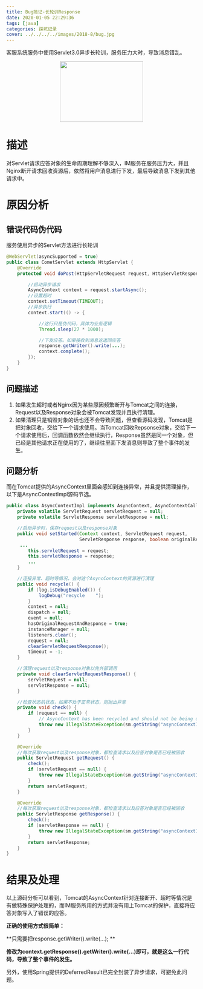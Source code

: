 ```yaml
---
title: Bug简记-长轮训Response
date: 2020-01-05 22:29:36
tags: [java]
categories: 踩坑记录
cover: ../../../../images/2018-8/bug.jpg
---
```


客服系统服务中使用Servlet3.0异步长轮训，服务压力大时，导致消息错乱。

<div align=center><img width="220" height="160" src="../../../../images/2018-8/bug.jpg" algin="center"/></div><!-- more -->

# 描述

对Servlet请求应答对象的生命周期理解不够深入，IM服务在服务压力大，并且Nginx断开请求回收资源后，依然将用户消息进行下发，最后导致消息下发到其他请求中。

# 原因分析

## 错误代码伪代码

服务使用异步的Servlet方法进行长轮训

```java
@WebServlet(asyncSupported = true)
public class CometServlet extends HttpServlet {
    @Override
    protected void doPost(HttpServletRequest request, HttpServletResponse response) throws ServletException, IOException {

        //启动异步请求
        AsyncContext context = request.startAsync();
        //设置超时
        context.setTimeout(TIMEOUT);
        //异步执行
        context.start(() -> {

            //这行只是伪代码，具体为业务逻辑
            Thread.sleep(27 * 1000);

            //下发应答。如果接收到消息这返回应答
            response.getWriter().write(...);
            context.complete();
        });
    }
}
```

## 问题描述

1. 如果发生超时或者Nginx因为某些原因频繁断开与Tomcat之间的连接，Request以及Response对象会被Tomcat发现并且执行清理。
2. 如果清理只是销毁对象的话也还不会导致问题，但查看源码发现，Tomcat是把对象回收，交给下一个请求使用。当Tomcat回收Repsonse对象，交给下一个请求使用后，回调函数依然会继续执行，Response虽然是同一个对象，但已经是其他请求正在使用的了，继续往里面下发消息则导致了整个事件的发生。

## 问题分析

而在Tomcat提供的AsyncContext里面会感知到连接异常，并且提供清理操作，以下是AsyncContextImpl源码节选。

```java
public class AsyncContextImpl implements AsyncContext, AsyncContextCallback {
    private volatile ServletRequest servletRequest = null;
    private volatile ServletResponse servletResponse = null;

    //启动异步时，保存request以及response对象
    public void setStarted(Context context, ServletRequest request,
                           ServletResponse response, boolean originalRequestResponse) {
     ...
        this.servletRequest = request;
        this.servletResponse = response;
        ...
    }

    //连接异常、超时等情况，会对这个AsyncContext的资源进行清理
    public void recycle() {
        if (log.isDebugEnabled()) {
            logDebug("recycle    ");
        }
        context = null;
        dispatch = null;
        event = null;
        hasOriginalRequestAndResponse = true;
        instanceManager = null;
        listeners.clear();
        request = null;
        clearServletRequestResponse();
        timeout = -1;
    }

    //清理request以及response对象以免外部调用
    private void clearServletRequestResponse() {
        servletRequest = null;
        servletResponse = null;
    }

    //检查状态机状态，如果不处于正常状态，则抛出异常
    private void check() {
        if (request == null) {
            // AsyncContext has been recycled and should not be being used
            throw new IllegalStateException(sm.getString("asyncContextImpl.requestEnded"));
        }
    }

    @Override
    //每次获取request以及response对象，都检查请求以及应答对象是否已经被回收
    public ServletRequest getRequest() {
        check();
        if (servletRequest == null) {
            throw new IllegalStateException(sm.getString("asyncContextImpl.request.ise"));
        }
        return servletRequest;
    }

    @Override
    //每次获取request以及response对象，都检查请求以及应答对象是否已经被回收
    public ServletResponse getResponse() {
        check();
        if (servletResponse == null) {
            throw new IllegalStateException(sm.getString("asyncContextImpl.response.ise"));
        }
        return servletResponse;
    }
}
```
# 结果及处理

以上源码分析可以看到，Tomcat的AsyncContext针对连接断开、超时等情况是有做特殊保护处理的，而IM服务所用的方式并没有用上Tomcat的保护，直接将应答对象写入了错误的应答。

**正确的使用方式很简单：**

**只需要把response.getWriter().write(…); **

**修改为context.getResponse().getWriter().write(…)即可，就是这么一行代码，导致了整个事件的发生。**

另外，使用Spring提供的DeferredResult已完全封装了异步请求，可避免此问题。
